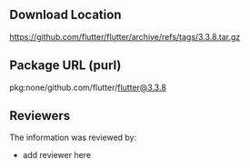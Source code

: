 ## Download Location

https://github.com/flutter/flutter/archive/refs/tags/3.3.8.tar.gz

## Package URL (purl)

pkg:none/github.com/flutter/flutter@3.3.8

## Reviewers

The information was reviewed by:

* add reviewer here